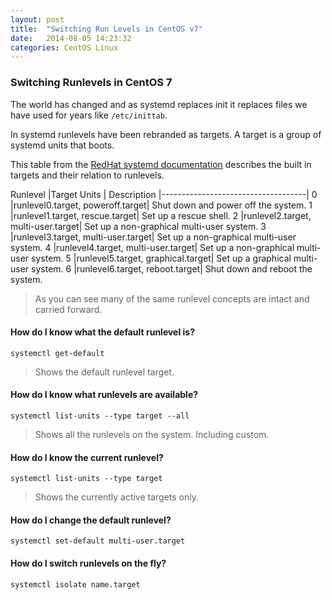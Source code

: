 ```yaml
---
layout: post
title:  "Switching Run Levels in CentOS v7"
date:   2014-08-05 14:23:32
categories: CentOS Linux
---
```


### Switching Runlevels in CentOS 7

The world has changed and as systemd replaces init it replaces files we have used for years like `/etc/inittab`.

In systemd runlevels have been rebranded as targets.  A target is a group of systemd units that boots.

This table from the [RedHat systemd documentation](https://access.redhat.com/documentation/en-US/Red_Hat_Enterprise_Linux/7/html/System_Administrators_Guide/sect-Managing_Services_with_systemd-Targets.html) describes the built in targets and their relation to runlevels.

Runlevel |Target Units | Description
|------------------------------------|
0        |runlevel0.target, poweroff.target| Shut down and power off the system.
1        |runlevel1.target, rescue.target| Set up a rescue shell.
2        |runlevel2.target, multi-user.target| Set up a non-graphical multi-user system.
3        |runlevel3.target, multi-user.target|  Set up a non-graphical multi-user system.
4        |runlevel4.target, multi-user.target| Set up a non-graphical multi-user system.
5        |runlevel5.target, graphical.target|  Set up a graphical multi-user system.
6        |runlevel6.target, reboot.target| Shut down and reboot the system.

> As you can see many of the same runlevel concepts are intact and carried forward.

#### How do I know what  the default runlevel is?

    systemctl get-default

>Shows the default runlevel target.

#### How do I know what runlevels are available?
    systemctl list-units --type target --all

>Shows all the runlevels on the system.  Including custom.

#### How do I know the current runlevel?

    systemctl list-units --type target
>Shows the currently active targets only.


#### How do I change the default runlevel?
    systemctl set-default multi-user.target

#### How do I switch runlevels on the fly?
    systemctl isolate name.target


[jekyll-gh]: https://github.com/jekyll/jekyll
[jekyll]:    http://jekyllrb.com
